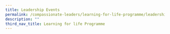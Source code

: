 ```yaml
---
title: Leadership Events
permalink: /compassionate-leaders/learning-for-life-programme/leadership-events/secondary-1-orientation/
description: ""
third_nav_title: Learning for life Programme
---
```


